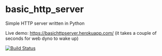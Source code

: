 # basic_http_server
Simple HTTP server written in Python

Live demo: https://basichttpserver.herokuapp.com/ (it takes a couple of seconds for web dyno to wake up)

[![Build Status](https://travis-ci.org/tomekzaw/basic_http_server.svg?branch=master)](https://travis-ci.org/tomekzaw/basic_http_server)

